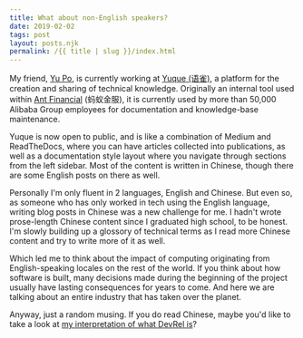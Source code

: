 ```yaml
---
title: What about non-English speakers?
date: 2019-02-02
tags: post
layout: posts.njk
permalink: /{{ title | slug }}/index.html
---
```

My friend, [Yu Po](https://mobile.twitter.com/lovevfp), is currently working at [Yuque (语雀)](https://www.yuque.com/), a platform for the creation and sharing of technical knowledge. Originally an internal tool used within [Ant Financial](https://www.antfin.com/) (蚂蚁金服), it is currently used by more than 50,000 Alibaba Group employees for documentation and knowledge-base maintenance.

Yuque is now open to public, and is like a combination of Medium and ReadTheDocs, where you can have articles collected into publications, as well as a documentation style layout where you navigate through sections from the left sidebar. Most of the content is written in Chinese, though there are some English posts on there as well.

Personally I'm only fluent in 2 languages, English and Chinese. But even so, as someone who has only worked in tech using the English language, writing blog posts in Chinese was a new challenge for me. I hadn't wrote prose-length Chinese content since I graduated high school, to be honest. I'm slowly building up a glossory of technical terms as I read more Chinese content and try to write more of it as well.

Which led me to think about the impact of computing originating from English-speaking locales on the rest of the world. If you think about how software is built, many decisions made during the beginning of the project usually have lasting consequences for years to come. And here we are talking about an entire industry that has taken over the planet.

Anyway, just a random musing. If you do read Chinese, maybe you'd like to take a look at [my interpretation of what DevRel is](https://www.yuque.com/huijing/devreldiaries/haeza6)?